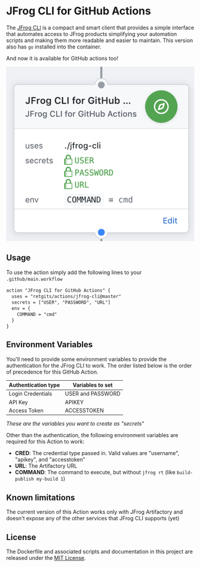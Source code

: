 # JFrog CLI for GitHub Actions

The [JFrog CLI](https://jfrog.com/getcli/) is a compact and smart client that provides a simple interface that automates access to JFrog products simplifying your automation scripts and making them more readable and easier to maintain. This version also has `go` installed into the container.

And now it is available for GitHub actions too!

![JFrog CLI Action](./jfrogcli.png)

## Usage

To use the action simply add the following lines to your `.github/main.workflow`

```hcl
action "JFrog CLI for GitHub Actions" {
  uses = "retgits/actions/jfrog-cli@master"
  secrets = ["USER", "PASSWORD", "URL"]
  env = {
    COMMAND = "cmd"
  }
}
```

## Environment Variables

You'll need to provide some environment variables to provide the authentication for the JFrog CLI to work. The order listed below is the order of precedence for this GitHub Action.

| Authentication type | Variables to set  |
|---------------------|-------------------|
| Login Credentials   | USER and PASSWORD |
| API Key             | APIKEY            |
| Access Token        | ACCESSTOKEN       |

_These are the variables you want to create as "secrets"_

Other than the authentication, the following environment variables are required for this Action to work:

* **CRED**: The credential type passed in. Valid values are "username", "apikey", and "accesstoken"
* **URL**: The Artifactory URL
* **COMMAND**: The command to execute, but without `jfrog rt` (like `build-publish my-build 1`)

## Known limitations

The current version of this Action works only with JFrog Artifactory and doesn't expose any of the other services that JFrog CLI supports (yet)

## License

The Dockerfile and associated scripts and documentation in this project are released under the [MIT License](LICENSE).
